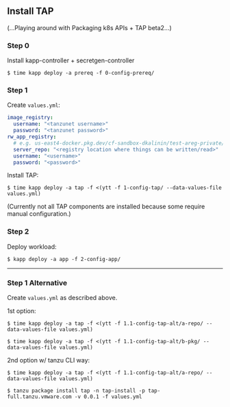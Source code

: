 ## Install TAP

(...Playing around with Packaging k8s APIs + TAP beta2...)

### Step 0

Install kapp-controller + secretgen-controller

```
$ time kapp deploy -a prereq -f 0-config-prereq/
```

### Step 1

Create `values.yml`:

```yaml
image_registry:
  username: "<tanzunet username>"
  password: "<tanzunet password>"
rw_app_registry:
  # e.g. us-east4-docker.pkg.dev/cf-sandbox-dkalinin/test-areg-private/tbs
  server_repo: "<registry location where things can be written/read>"
  username: "<username>"
  password: "<password>"
```

Install TAP:

```
$ time kapp deploy -a tap -f <(ytt -f 1-config-tap/ --data-values-file values.yml)
```

(Currently not all TAP components are installed because some require manual configuration.)

### Step 2

Deploy workload:

```
$ kapp deploy -a app -f 2-config-app/
```

---
### Step 1 Alternative

Create `values.yml` as described above.

1st option:

```
$ time kapp deploy -a tap -f <(ytt -f 1.1-config-tap-alt/a-repo/ --data-values-file values.yml)

$ time kapp deploy -a tap -f <(ytt -f 1.1-config-tap-alt/b-pkg/ --data-values-file values.yml)
```

2nd option w/ tanzu CLI way:

```
$ time kapp deploy -a tap -f <(ytt -f 1.1-config-tap-alt/a-repo/ --data-values-file values.yml)

$ tanzu package install tap -n tap-install -p tap-full.tanzu.vmware.com -v 0.0.1 -f values.yml
```
